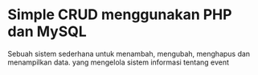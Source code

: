 # Simple CRUD menggunakan PHP dan MySQL
Sebuah sistem sederhana untuk menambah, mengubah, menghapus dan menampilkan data. 
yang mengelola sistem informasi tentang event
